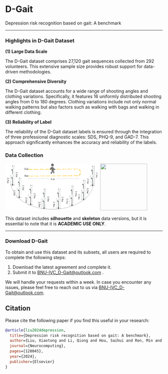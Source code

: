 # D-Gait

Depression risk recognition based on gait: A benchmark



------

### Highlights in D-Gait Dataset

**(1) Large Data Scale**

The D-Gait dataset comprises 27,120 gait sequences collected from 292 volunteers. This extensive sample size provides robust support for data-driven methodologies.

**(2) Comprehensive Diversity**

The D-Gait dataset accounts for a wide range of shooting angles and clothing variations. Specifically, it features 16 uniformly distributed shooting angles from 0 to 180 degrees. Clothing variations include not only normal walking patterns but also factors such as walking with bags and walking in different clothing.

**(3) Reliability of Label**

 The reliability of the D-Gait dataset labels is ensured through the integration of three professional diagnostic scales: SDS, PHQ-9, and GAD-7. This approach significantly enhances the accuracy and reliability of the labels.


### Data Collection

<img src="./assets/collection.png" width = "300" height = "150"/> <img src="./assets/example.png" width = "150" height = "150"/>



 This dataset includes **silhouette** and **skeleton** data versions, but it is essential to note that it is **ACADEMIC USE ONLY**.

------

### Download D-Gait

To obtain and use this dataset and its subsets, all users are required to complete the following steps:

1. Download the latest agreement and complete it.
2. Submit it to [BNU-IVC_D-Gait@outlook.com](mailto:BNU-IVC_D-Gait@outlook.com) .

We will handle your requests within a week. In case you encounter any issues, please feel free to reach out to us via [BNU-IVC_D-Gait@outlook.com](mailto:BNU-IVC_D-Gait@outlook.com).


## Citation
Please cite the following paper if you find this useful in your research:



```BibTeX
@article{liu2024depression,
  title={Depression risk recognition based on gait: A benchmark},
  author={Liu, Xiaotong and Li, Qiong and Hou, Saihui and Ren, Min and Hu, Xuecai and Huang, Yongzhen},
  journal={Neurocomputing},
  pages={128045},
  year={2024},
  publisher={Elsevier}
}
```
